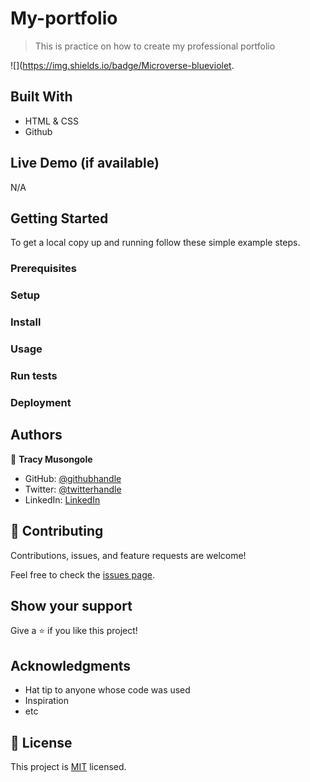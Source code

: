 # My-portfolio
>This is practice on how to create my professional portfolio 

![](https://img.shields.io/badge/Microverse-blueviolet.


## Built With

- HTML & CSS
- Github

## Live Demo (if available)

N/A


## Getting Started


To get a local copy up and running follow these simple example steps.

### Prerequisites

### Setup

### Install

### Usage

### Run tests

### Deployment



## Authors

👤 **Tracy Musongole**

- GitHub: [@githubhandle](https://github.com/elfin-git)
- Twitter: [@twitterhandle](https://twitter.com/tracy_muso)
- LinkedIn: [LinkedIn](https://linkedin.com/in/tracy-musongole)


## 🤝 Contributing

Contributions, issues, and feature requests are welcome!

Feel free to check the [issues page](../../issues/).

## Show your support

Give a ⭐️ if you like this project!

## Acknowledgments

- Hat tip to anyone whose code was used
- Inspiration
- etc

## 📝 License

This project is [MIT](./MIT.md) licensed.

